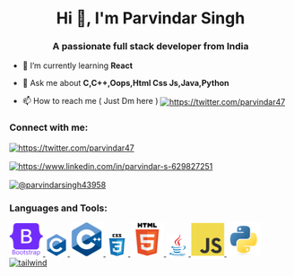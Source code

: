<h1 align="center">Hi 👋, I'm Parvindar Singh</h1>
<h3 align="center">A passionate full stack developer from India</h3>

- 🌱 I’m currently learning **React**

- 💬 Ask me about **C,C++,Oops,Html Css Js,Java,Python**

- 📫 How to reach me ( Just Dm here ) <a href="https://twitter.com/parvindar47" target="blank"><img align="center" src="https://raw.githubusercontent.com/FortAwesome/Font-Awesome/dcdc48a561e3db6e6caa2002f14d77f68aa01ed6/svgs/brands/x-twitter.svg" alt="https://twitter.com/parvindar47" height="50" width="60" /></a>

<h3 align="left">Connect with me:</h3>
<p align="left">

<a href="https://twitter.com/parvindar47" target="blank"><img align="center" src="https://raw.githubusercontent.com/FortAwesome/Font-Awesome/dcdc48a561e3db6e6caa2002f14d77f68aa01ed6/svgs/brands/x-twitter.svg" alt="https://twitter.com/parvindar47" height="50" width="60" /></a>

<a href="https://www.linkedin.com/in/parvin7" target="blank"><img align="center" src="https://raw.githubusercontent.com/rahuldkjain/github-profile-readme-generator/master/src/images/icons/Social/linked-in-alt.svg" alt="https://www.linkedin.com/in/parvindar-s-629827251" height="50" width="60" /></a>

<a href="https://medium.com/@parvindarsingh43958" target="blank"><img align="center" src="https://raw.githubusercontent.com/rahuldkjain/github-profile-readme-generator/master/src/images/icons/Social/medium.svg" alt="@parvindarsingh43958" height="50" width="60" /></a>

</p>

<h3 align="left">Languages and Tools:</h3>
<p align="left"> <a href="https://getbootstrap.com" target="_blank" rel="noreferrer"> <img src="https://raw.githubusercontent.com/devicons/devicon/master/icons/bootstrap/bootstrap-plain-wordmark.svg" alt="bootstrap" width="60" height="60"/> </a> <a href="https://www.cprogramming.com/" target="_blank" rel="noreferrer"> <img src="https://raw.githubusercontent.com/devicons/devicon/master/icons/c/c-original.svg" alt="c" width="40" height="40"/> </a> <a href="https://www.w3schools.com/cpp/" target="_blank" rel="noreferrer"> <img src="https://raw.githubusercontent.com/devicons/devicon/master/icons/cplusplus/cplusplus-original.svg" alt="cplusplus" width="60" height="60"/> </a> <a href="https://www.w3schools.com/css/" target="_blank" rel="noreferrer"> <img src="https://raw.githubusercontent.com/devicons/devicon/master/icons/css3/css3-original-wordmark.svg" alt="css3" width="40" height="40"/> </a> <a href="https://www.w3.org/html/" target="_blank" rel="noreferrer"> <img src="https://raw.githubusercontent.com/devicons/devicon/master/icons/html5/html5-original-wordmark.svg" alt="html5" width="60" height="60"/> </a> <a href="https://www.java.com" target="_blank" rel="noreferrer"> <img src="https://raw.githubusercontent.com/devicons/devicon/master/icons/java/java-original.svg" alt="java" width="40" height="40"/> </a> <a href="https://developer.mozilla.org/en-US/docs/Web/JavaScript" target="_blank" rel="noreferrer"> <img src="https://raw.githubusercontent.com/devicons/devicon/master/icons/javascript/javascript-original.svg" alt="javascript" width="60" height="60"/> </a> <a href="https://www.python.org" target="_blank" rel="noreferrer"> <img src="https://raw.githubusercontent.com/devicons/devicon/master/icons/python/python-original.svg" alt="python" width="60" height="60"/> </a> <a href="https://tailwindcss.com/" target="_blank" rel="noreferrer"> <img src="https://www.vectorlogo.zone/logos/tailwindcss/tailwindcss-icon.svg" alt="tailwind" width="40" height="40"/> </a> </p>

